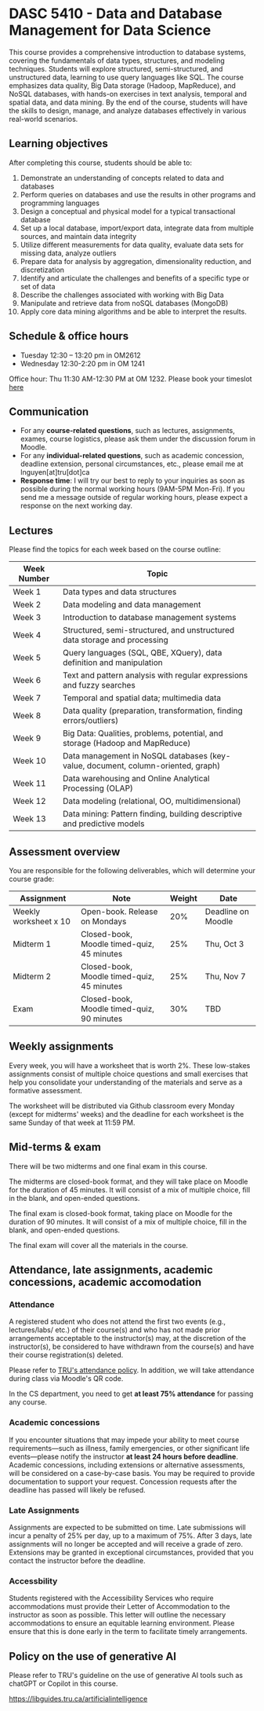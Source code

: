 # DASC 5410 - Data and Database Management for Data Science
This course provides a comprehensive introduction to database systems, covering the fundamentals of data types, structures, and modeling techniques. Students will explore structured, semi-structured, and unstructured data, learning to use query languages like SQL. The course emphasizes data quality, Big Data storage (Hadoop, MapReduce), and NoSQL databases, with hands-on exercises in text analysis, temporal and spatial data, and data mining. By the end of the course, students will have the skills to design, manage, and analyze databases effectively in various real-world scenarios.

## Learning objectives

After completing this course, students should be able to:

1. Demonstrate an understanding of concepts related to data and databases  
2. Perform queries on databases and use the results in other programs and programming
languages  
3. Design a conceptual and physical model for a typical transactional database  
4. Set up a local database, import/export data, integrate data from multiple sources, and maintain data integrity  
5. Utilize different measurements for data quality, evaluate data sets for missing data, analyze outliers  
6. Prepare data for analysis by aggregation, dimensionality reduction, and discretization  
7. Identify and articulate the challenges and benefits of a specific type or set of data  
8. Describe the challenges associated with working with Big Data  
9. Manipulate and retrieve data from noSQL databases (MongoDB)  
10. Apply core data mining algorithms and be able to interpret the results.

## Schedule & office hours

- Tuesday 12:30 – 13:20 pm in OM2612
- Wednesday 12:30-2:20 pm in OM 1241

Office hour: Thu 11:30 AM-12:30 PM at OM 1232. Please book your timeslot [here](https://calendly.com/quan3010/office-hour-with-quan)

## Communication
- For any **course-related questions**, such as lectures, assignments, exames, course logistics, please ask them under the discussion forum in Moodle.
- For any **individual-related questions**, such as academic concession, deadline extension, personal circumstances, etc., please email me at lnguyen[at]tru[dot]ca
- **Response time**: I will try our best to reply to your inquiries as soon as possible during the normal working hours (9AM-5PM Mon-Fri). If you send me a message outside of regular working hours, please expect a response on the next working day.

## Lectures

Please find the topics for each week based on the course outline:

| **Week Number** | **Topic**                                                            |
|-----------------|----------------------------------------------------------------------|
| Week 1          | Data types and data structures                                       |
| Week 2          | Data modeling and data management                                    |
| Week 3          | Introduction to database management systems                          |
| Week 4          | Structured, semi-structured, and unstructured data storage and processing |
| Week 5          | Query languages (SQL, QBE, XQuery), data definition and manipulation |
| Week 6          | Text and pattern analysis with regular expressions and fuzzy searches |
| Week 7          | Temporal and spatial data; multimedia data                           |
| Week 8          | Data quality (preparation, transformation, finding errors/outliers)  |
| Week 9          | Big Data: Qualities, problems, potential, and storage (Hadoop and MapReduce) |
| Week 10         | Data management in NoSQL databases (key-value, document, column-oriented, graph) |
| Week 11         | Data warehousing and Online Analytical Processing (OLAP)             |
| Week 12         | Data modeling (relational, OO, multidimensional)                     |
| Week 13         | Data mining: Pattern finding, building descriptive and predictive models |

## Assessment overview

You are responsible for the following deliverables, which will determine your course grade:

| Assignment            | Note                                       | Weight | Date            |
|-----------------------|--------------------------------------------|--------|-----------------|
| Weekly worksheet x 10 | Open-book. Release on Mondays              | 20%    | Deadline on Moodle |
| Midterm 1             | Closed-book, Moodle timed-quiz, 45 minutes | 25%    | Thu, Oct 3    |
| Midterm 2             | Closed-book, Moodle timed-quiz, 45 minutes | 25%    | Thu, Nov 7    |
| Exam                  | Closed-book, Moodle timed-quiz, 90 minutes | 30%    | TBD             |


## Weekly assignments

Every week, you will have a worksheet that is worth 2%. These low-stakes assignments consist of multiple choice questions and small exercises that help you consolidate your understanding of the materials and serve as a formative assessment. 

The worksheet will be distributed via Github classroom every Monday (except for midterms' weeks) and the deadline for each worksheet is the same Sunday of that week at 11:59 PM. 

## Mid-terms & exam

There will be two midterms and one final exam in this course.

The midterms are closed-book format, and they will take place on Moodle for the duration of 45 minutes. It will consist of a mix of multiple choice, fill in the blank, and open-ended questions. 

The final exam is closed-book format, taking place on Moodle for the duration of 90 minutes. It will consist of a mix of multiple choice, fill in the blank, and open-ended questions. 

The final exam will cover all the materials in the course. 

## Attendance, late assignments, academic concessions, academic accomodation

### Attendance

A registered student who does not attend the first two events (e.g., lectures/labs/ etc.) of their course(s) and who has not made prior arrangements acceptable to the instructor(s) may, at the discretion of the instructor(s), be considered to have withdrawn from the course(s) and have their course registration(s) deleted.

Please refer to [TRU's attendance policy](https://www.tru.ca/__shared/assets/Policy_ED_03-135351.pdf). In addition, we will take attendance during class via Moodle's QR code.

In the CS department, you need to get **at least 75% attendance** for passing any course. 

### Academic concessions
If you encounter situations that may impede your ability to meet course requirements—such as illness, family emergencies, or other significant life events—please notify the instructor **at least 24 hours before deadline**. Academic concessions, including extensions or alternative assessments, will be considered on a case-by-case basis. You may be required to provide documentation to support your request. Concession requests after the deadline has passed will likely be refused. 

### Late Assignments
Assignments are expected to be submitted on time. Late submissions will incur a penalty of 25% per day, up to a maximum of 75%. After 3 days, late assignments will no longer be accepted and will receive a grade of zero. Extensions may be granted in exceptional circumstances, provided that you contact the instructor before the deadline.

### Accessbility
Students registered with the Accessibility Services who require accommodations must provide their Letter of Accommodation to the instructor as soon as possible. This letter will outline the necessary accommodations to ensure an equitable learning environment. Please ensure that this is done early in the term to facilitate timely arrangements.

## Policy on the use of generative AI

Please refer to TRU's guideline on the use of generative AI tools such as chatGPT or Copilot in this course. 

https://libguides.tru.ca/artificialintelligence
